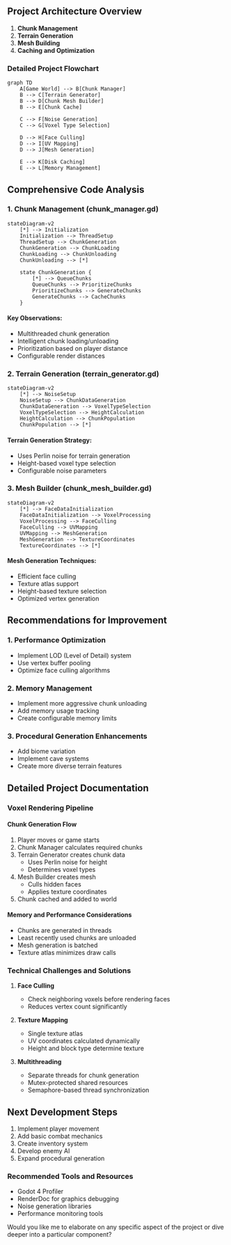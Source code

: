 ## Project Architecture Overview

1. **Chunk Management**
2. **Terrain Generation**
3. **Mesh Building**
4. **Caching and Optimization**

### Detailed Project Flowchart

```mermaid
graph TD
    A[Game World] --> B[Chunk Manager]
    B --> C[Terrain Generator]
    B --> D[Chunk Mesh Builder]
    B --> E[Chunk Cache]
    
    C --> F[Noise Generation]
    C --> G[Voxel Type Selection]
    
    D --> H[Face Culling]
    D --> I[UV Mapping]
    D --> J[Mesh Generation]
    
    E --> K[Disk Caching]
    E --> L[Memory Management]
```

## Comprehensive Code Analysis

### 1. Chunk Management (chunk_manager.gd)
```mermaid
stateDiagram-v2
    [*] --> Initialization
    Initialization --> ThreadSetup
    ThreadSetup --> ChunkGeneration
    ChunkGeneration --> ChunkLoading
    ChunkLoading --> ChunkUnloading
    ChunkUnloading --> [*]

    state ChunkGeneration {
        [*] --> QueueChunks
        QueueChunks --> PrioritizeChunks
        PrioritizeChunks --> GenerateChunks
        GenerateChunks --> CacheChunks
    }
```

#### Key Observations:
- Multithreaded chunk generation
- Intelligent chunk loading/unloading
- Prioritization based on player distance
- Configurable render distances

### 2. Terrain Generation (terrain_generator.gd)
```mermaid
stateDiagram-v2
    [*] --> NoiseSetup
    NoiseSetup --> ChunkDataGeneration
    ChunkDataGeneration --> VoxelTypeSelection
    VoxelTypeSelection --> HeightCalculation
    HeightCalculation --> ChunkPopulation
    ChunkPopulation --> [*]
```

#### Terrain Generation Strategy:
- Uses Perlin noise for terrain generation
- Height-based voxel type selection
- Configurable noise parameters

### 3. Mesh Builder (chunk_mesh_builder.gd)
```mermaid
stateDiagram-v2
    [*] --> FaceDataInitialization
    FaceDataInitialization --> VoxelProcessing
    VoxelProcessing --> FaceCulling
    FaceCulling --> UVMapping
    UVMapping --> MeshGeneration
    MeshGeneration --> TextureCoordinates
    TextureCoordinates --> [*]
```

#### Mesh Generation Techniques:
- Efficient face culling
- Texture atlas support
- Height-based texture selection
- Optimized vertex generation

## Recommendations for Improvement

### 1. Performance Optimization
- Implement LOD (Level of Detail) system
- Use vertex buffer pooling
- Optimize face culling algorithms

### 2. Memory Management
- Implement more aggressive chunk unloading
- Add memory usage tracking
- Create configurable memory limits

### 3. Procedural Generation Enhancements
- Add biome variation
- Implement cave systems
- Create more diverse terrain features

## Detailed Project Documentation

### Voxel Rendering Pipeline

#### Chunk Generation Flow
1. Player moves or game starts
2. Chunk Manager calculates required chunks
3. Terrain Generator creates chunk data
   - Uses Perlin noise for height
   - Determines voxel types
4. Mesh Builder creates mesh
   - Culls hidden faces
   - Applies texture coordinates
5. Chunk cached and added to world

#### Memory and Performance Considerations
- Chunks are generated in threads
- Least recently used chunks are unloaded
- Mesh generation is batched
- Texture atlas minimizes draw calls

### Technical Challenges and Solutions

1. **Face Culling**
   - Check neighboring voxels before rendering faces
   - Reduces vertex count significantly

2. **Texture Mapping**
   - Single texture atlas
   - UV coordinates calculated dynamically
   - Height and block type determine texture

3. **Multithreading**
   - Separate threads for chunk generation
   - Mutex-protected shared resources
   - Semaphore-based thread synchronization

## Next Development Steps

1. Implement player movement
2. Add basic combat mechanics
3. Create inventory system
4. Develop enemy AI
5. Expand procedural generation

### Recommended Tools and Resources
- Godot 4 Profiler
- RenderDoc for graphics debugging
- Noise generation libraries
- Performance monitoring tools

Would you like me to elaborate on any specific aspect of the project or dive deeper into a particular component?